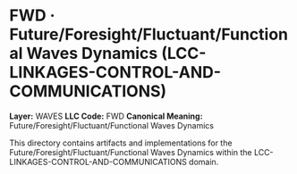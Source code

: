 # FWD · Future/Foresight/Fluctuant/Functional Waves Dynamics (LCC-LINKAGES-CONTROL-AND-COMMUNICATIONS)

**Layer:** WAVES
**LLC Code:** FWD
**Canonical Meaning:** Future/Foresight/Fluctuant/Functional Waves Dynamics

This directory contains artifacts and implementations for the Future/Foresight/Fluctuant/Functional Waves Dynamics within the LCC-LINKAGES-CONTROL-AND-COMMUNICATIONS domain.
